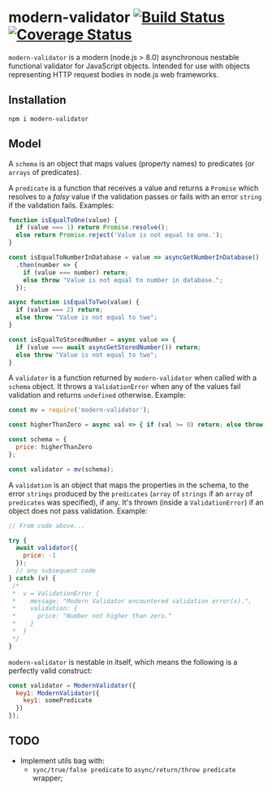 # modern-validator [![Build Status](https://travis-ci.org/tomaspinho/modern-validator.svg?branch=master)](https://travis-ci.org/tomaspinho/modern-validator) [![Coverage Status](https://coveralls.io/repos/github/tomaspinho/modern-validator/badge.svg?branch=master)](https://coveralls.io/github/tomaspinho/modern-validator?branch=master)

`modern-validator` is a modern (node.js > 8.0) asynchronous nestable functional validator for JavaScript objects. Intended for use with objects representing HTTP request bodies in node.js web frameworks.

## Installation

    npm i modern-validator

## Model

A `schema` is an object that maps values (property names) to predicates (or `arrays` of predicates).

A `predicate` is a function that receives a value and returns a `Promise` which resolves to a _falsy_ value if the validation passes or fails with an error `string` if the validation fails. Examples:

```javascript
function isEqualToOne(value) {
  if (value === 1) return Promise.resolve();
  else return Promise.reject('Value is not equal to one.');
}

const isEqualToNumberInDatabase = value => asyncGetNumberInDatabase()
  .then(number => {
    if (value === number) return;
    else throw "Value is not equal to number in database.";
  });

async function isEqualToTwo(value) {
  if (value === 2) return;
  else throw "Value is not equal to two";
}

const isEqualToStoredNumber = async value => {
  if (value === await asyncGetStoredNumber()) return;
  else throw "Value is not equal to two";
}
```

A `validator` is a function returned by `modern-validator` when called with a `schema` object. It throws a `ValidationError` when any of the values fail validation and returns `undefined` otherwise. Example:

```javascript
const mv = require('modern-validator');

const higherThanZero = async val => { if (val >= 0) return; else throw "Number not higher than zero."; }

const schema = {
  price: higherThanZero
};

const validator = mv(schema);

```

A `validation` is an object that maps the properties in the schema, to the error `strings` produced by the `predicates` (`array` of `strings` if an `array` of `predicates` was specified), if any. It's thrown (inside a `ValidationError`) if an object does not pass validation. Example:

```javascript
// From code above...

try {
  await validator({
    price: -1
  });
  // any subsequent code
} catch (v) {
 /*
 *  v = ValidationError {
 *    message: "Modern Validator encountered validation error(s).",
 *    validation: {
 *      price: "Number not higher than zero."
 *    }
 *  }
 */
}
```

`modern-validator` is nestable in itself, which means the following is a perfectly valid construct:

```javascript
const validator = ModernValidator({
  key1: ModernValidator({
    key1: somePredicate
  })
});
```

## TODO

- Implement utils bag with:
  - `sync/true/false predicate` to `async/return/throw predicate` wrapper;

